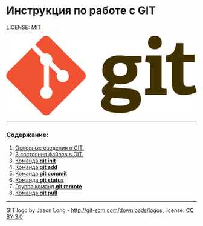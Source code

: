 # Инструкция по работе с GIT


LICENSE: [MIT](license.md)

![git-logo](assets/git-logo.png)

---
### Содержание:

1. [Основные сведения о GIT.](contents/about_GIT.md)
2. [3 состояния файлов в GIT.](contents/state_of_documents.md)
3. [Команда **git init**](contents/git_init.md)
4. [Команда **git add**](contents/git_add.md)
5. [Команда **git commit**](contents/git_commit.md)
6. [Команда **git status**](contents/git_status.md)
7. [Группа команд **git remote**](contents/git_remote.md)
8. [Команда **git pull**](contents/git_pull.md)

---

GIT logo by Jason Long - http://git-scm.com/downloads/logos,
license: [CC BY 3.0](https://creativecommons.org/licenses/by/3.0/)
